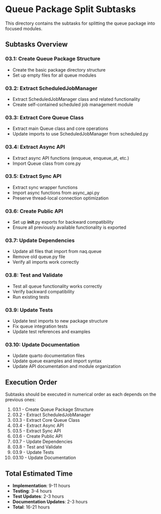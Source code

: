 # Queue Package Split Subtasks

This directory contains the subtasks for splitting the queue package into focused modules.

## Subtasks Overview

### 03.1: Create Queue Package Structure
- Create the basic package directory structure
- Set up empty files for all queue modules

### 03.2: Extract ScheduledJobManager
- Extract ScheduledJobManager class and related functionality
- Create self-contained scheduled job management module

### 03.3: Extract Core Queue Class
- Extract main Queue class and core operations
- Update imports to use ScheduledJobManager from scheduled.py

### 03.4: Extract Async API
- Extract async API functions (enqueue, enqueue_at, etc.)
- Import Queue class from core.py

### 03.5: Extract Sync API
- Extract sync wrapper functions
- Import async functions from async_api.py
- Preserve thread-local connection optimization

### 03.6: Create Public API
- Set up __init__.py exports for backward compatibility
- Ensure all previously available functionality is exported

### 03.7: Update Dependencies
- Update all files that import from naq.queue
- Remove old queue.py file
- Verify all imports work correctly

### 03.8: Test and Validate
- Test all queue functionality works correctly
- Verify backward compatibility
- Run existing tests

### 03.9: Update Tests
- Update test imports to new package structure
- Fix queue integration tests
- Update test references and examples

### 03.10: Update Documentation
- Update quarto documentation files
- Update queue examples and import syntax
- Update API documentation and module organization

## Execution Order

Subtasks should be executed in numerical order as each depends on the previous ones:

1. 03.1 - Create Queue Package Structure
2. 03.2 - Extract ScheduledJobManager
3. 03.3 - Extract Core Queue Class
4. 03.4 - Extract Async API
5. 03.5 - Extract Sync API
6. 03.6 - Create Public API
7. 03.7 - Update Dependencies
8. 03.8 - Test and Validate
9. 03.9 - Update Tests
10. 03.10 - Update Documentation

## Total Estimated Time

- **Implementation**: 9-11 hours
- **Testing**: 3-4 hours
- **Test Updates**: 2-3 hours
- **Documentation Updates**: 2-3 hours
- **Total**: 16-21 hours